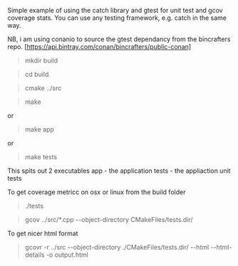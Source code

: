 Simple example of using the catch library and gtest for unit test and gcov coverage stats.
You can use any testing framework, e.g. catch in the same way.

NB, i am using conanio to source the gtest dependancy from the bincrafters repo. [https://api.bintray.com/conan/bincrafters/public-conan]

> mkdir build

> cd build

> cmake ../src

> make

or

> make app

or

> make tests

This spits out 2 executables
app - the application
tests - the appliaction unit tests

To get coverage metricc on osx or linux from the build folder

> ./tests

> gcov ../src/*.cpp --object-directory CMakeFiles/tests.dir/

To get nicer html format

>gcovr -r ../src --object-directory ./CMakeFiles/tests.dir/ --html --html-details -o output.html
